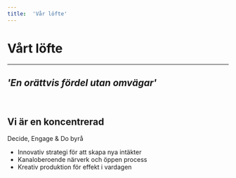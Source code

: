 ```yaml
---
title:	'Vår löfte'
---
```


# Vårt löfte
---
## *'En orättvis fördel utan omvägar'*

<br/>

## Vi är en koncentrerad
Decide, Engage &amp; Do byrå
- Innovativ strategi för att skapa nya intäkter
- Kanaloberoende närverk och öppen process 
- Kreativ produktion för effekt i vardagen
